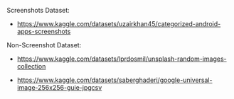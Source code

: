 
Screenshots Dataset:

- https://www.kaggle.com/datasets/uzairkhan45/categorized-android-apps-screenshots

Non-Screenshot Dataset:

- https://www.kaggle.com/datasets/lprdosmil/unsplash-random-images-collection

- https://www.kaggle.com/datasets/saberghaderi/google-universal-image-256x256-guie-jpgcsv